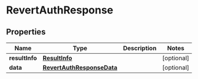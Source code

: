 
# RevertAuthResponse

## Properties
Name | Type | Description | Notes
------------ | ------------- | ------------- | -------------
**resultInfo** | [**ResultInfo**](ResultInfo.md) |  |  [optional]
**data** | [**RevertAuthResponseData**](RevertAuthResponseData.md) |  |  [optional]




